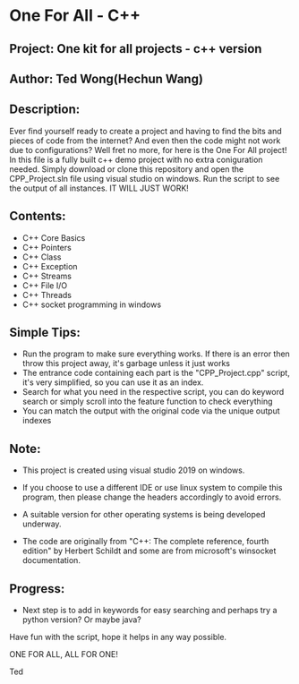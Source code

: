 # One For All - C++
 
## Project: One kit for all projects - c++ version

## Author: Ted Wong(Hechun Wang)

## Description: 
Ever find yourself ready to create a project and having to find the bits and pieces of code from the internet? And even then
the code might not work due to configurations? 
Well fret no more, for here is the One For All project! 
In this file is a fully built c++ demo project with no extra coniguration needed. 
Simply download or clone this repository and open the CPP_Project.sln file using visual studio on windows. Run the script to see the output of all instances. 
IT WILL JUST WORK!

## Contents:
- C++ Core Basics
- C++ Pointers
- C++ Class
- C++ Exception
- C++ Streams
- C++ File I/O
- C++ Threads
- C++ socket programming in windows

## Simple Tips:
- Run the program to make sure everything works. If there is an error then throw this project away, it's garbage unless it just works
- The entrance code containing each part is the "CPP_Project.cpp" script, it's very simplified, so you can use it as an index.
- Search for what you need in the respective script, you can do keyword search or simply scroll into the feature function to check everything
- You can match the output with the original code via the unique output indexes

## Note: 
- This project is created using visual studio 2019 on windows. 
- If you choose to use a different IDE or use linux system to compile this program, then please change the headers accordingly to avoid errors. 
- A suitable version for other operating systems is being developed underway.

- The code are originally from "C++: The complete reference, fourth edition" by Herbert Schildt and some are from microsoft's winsocket documentation.

## Progress:
- Next step is to add in keywords for easy searching and perhaps try a python version? Or maybe java?

Have fun with the script, hope it helps in any way possible.

ONE FOR ALL, ALL FOR ONE!

Ted
